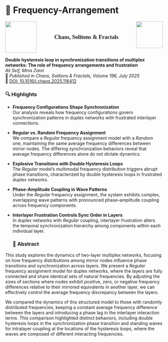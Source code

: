 # 🔁 Frequency-Arrangement
<p align="center">
  <img src="https://sdfestaticassets-eu-west-1.sciencedirectassets.com/prod/c2d2d2e89ef077cbc6663badca517ca70a10db41/image/elsevier-non-solus.svg" width="100" style="float:left; margin-right: 10px;" />
  <span style="font-size: 18px; font-weight: bold; line-height: 100px; vertical-align: super; font-family: 'Georgia', serif;">Chaos, Solitons & Fractals</span>
  <img src="https://ars.els-cdn.com/content/image/1-s2.0-S0960077925X20038-cov150h.gif" width="85" style="float:right; margin-left: 10px;" />
</p>





**Double hysteresis loop in synchronization transitions of multiplex networks: The role of frequency arrangements and frustration**  
_Ali Seif, Mina Zarei_  
📅 *Published in Chaos, Solitons & Fractals, Volume 196, July 2025*  
🔗 [DOI: 10.1016/j.chaos.2025.116412](https://doi.org/10.1016/j.chaos.2025.116412)


### 🔍 Highlights

- **Frequency Configurations Shape Synchronization**  
  Our analysis reveals how frequency configurations govern synchronization patterns in duplex networks with frustrated interlayer connections.

- **Regular vs. Random Frequency Assignment**  
  We compare a *Regular* frequency assignment model with a *Random* one, maintaining the same average frequency differences between mirror nodes. The differing synchronization behaviors reveal that average frequency differences alone do not dictate dynamics.

- **Explosive Transitions with Double Hysteresis Loops**  
  The *Regular* model’s multimodal frequency distribution triggers abrupt phase transitions, characterized by double hysteresis loops in frustrated duplex networks.

- **Phase-Amplitude Coupling in Wave Patterns**  
  Under the *Regular* frequency assignment, the system exhibits complex, overlapping wave patterns with pronounced phase–amplitude coupling across frequency components.

- **Interlayer Frustration Controls Sync Order in Layers**  
  In duplex networks with *Regular* coupling, interlayer frustration alters the temporal synchronization hierarchy among components within each individual layer.


  ### 📄 Abstract

This study explores the dynamics of two-layer multiplex networks, focusing on how frequency distributions among mirror nodes influence phase transitions and synchronization across layers. We present a *Regular* frequency assignment model for duplex networks, where the layers are fully connected and share identical sets of natural frequencies. By adjusting the sizes of sections where nodes exhibit positive, zero, or negative frequency differences relative to their mirrored equivalents in another layer, we can effectively control the average frequency discrepancy between the layers. 

We compared the dynamics of this structured model to those with randomly distributed frequencies, keeping a constant average frequency difference between the layers and introducing a phase lag in the interlayer interaction terms. This comparison highlighted distinct behaviors, including double hysteresis loops in the synchronization phase transition and standing waves for intralayer coupling at the locations of the hysteresis loops, where the waves are composed of different interacting frequencies.

